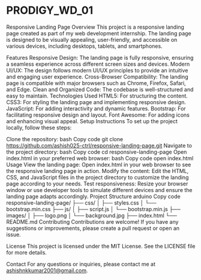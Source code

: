 # PRODIGY_WD_01
Responsive Landing Page
Overview
This project is a responsive landing page created as part of my web development internship. The landing page is designed to be visually appealing, user-friendly, and accessible on various devices, including desktops, tablets, and smartphones.

Features
Responsive Design: The landing page is fully responsive, ensuring a seamless experience across different screen sizes and devices.
Modern UI/UX: The design follows modern UI/UX principles to provide an intuitive and engaging user experience.
Cross-Browser Compatibility: The landing page is compatible with major browsers such as Chrome, Firefox, Safari, and Edge.
Clean and Organized Code: The codebase is well-structured and easy to maintain.
Technologies Used
HTML5: For structuring the content.
CSS3: For styling the landing page and implementing responsive design.
JavaScript: For adding interactivity and dynamic features.
Bootstrap: For facilitating responsive design and layout.
Font Awesome: For adding icons and enhancing visual appeal.
Setup Instructions
To set up the project locally, follow these steps:

Clone the repository:
bash
Copy code
git clone https://github.com/ashish025-ctrl/responsive-landing-page.git
Navigate to the project directory:
bash
Copy code
cd responsive-landing-page
Open index.html in your preferred web browser:
bash
Copy code
open index.html
Usage
View the landing page: Open index.html in your web browser to see the responsive landing page in action.
Modify the content: Edit the HTML, CSS, and JavaScript files in the project directory to customize the landing page according to your needs.
Test responsiveness: Resize your browser window or use developer tools to simulate different devices and ensure the landing page adapts accordingly.
Project Structure
arduino
Copy code
responsive-landing-page/
├── css/
│   ├── styles.css
│   └── bootstrap.min.css
├── js/
│   ├── script.js
│   └── bootstrap.min.js
├── images/
│   ├── logo.png
│   └── background.jpg
├── index.html
└── README.md
Contributing
Contributions are welcome! If you have any suggestions or improvements, please create a pull request or open an issue.

License
This project is licensed under the MIT License. See the LICENSE file for more details.

Contact
For any questions or inquiries, please contact me at ashishnkkumar2001@gmail.com.

